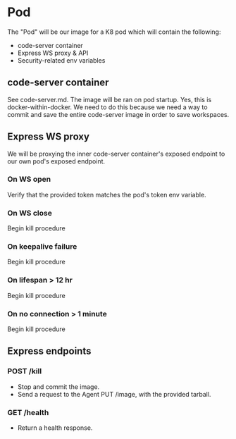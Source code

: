 # Pod
The "Pod" will be our image for a K8 pod which will contain the following:
- code-server container
- Express WS proxy & API
- Security-related env variables
## code-server container
See code-server.md. The image will be ran on pod startup. Yes, this is docker-within-docker. We need to do this because we need a way to commit and save the entire code-server image in order to save workspaces.
## Express WS proxy
We will be proxying the inner code-server container's exposed endpoint to our own pod's exposed endpoint.
### On WS open
Verify that the provided token matches the pod's token env variable.
### On WS close
Begin kill procedure
### On keepalive failure
Begin kill procedure
### On lifespan > 12 hr
Begin kill procedure
### On no connection > 1 minute
Begin kill procedure
## Express endpoints
### POST /kill
- Stop and commit the image.
- Send a request to the Agent PUT /image, with the provided tarball.
### GET /health
- Return a health response.